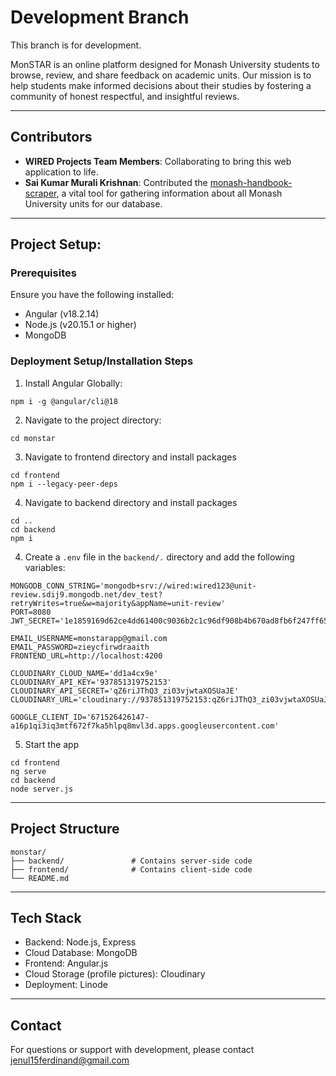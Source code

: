 # Development Branch
This branch is for development.

MonSTAR is an online platform designed for Monash University students to browse, review, and share feedback on academic units. Our mission is to help students make informed decisions about their studies by fostering a community of honest respectful, and insightful reviews.

---

## Contributors
- **WIRED Projects Team Members**: Collaborating to bring this web application to life.
- **Sai Kumar Murali Krishnan**: Contributed the [monash-handbook-scraper](https://github.com/saikumarmk/monash-handbook-scraper), a vital tool for gathering information about all Monash University units for our database. 

---

## Project Setup:
### Prerequisites
Ensure you have the following installed:
- Angular (v18.2.14)
- Node.js (v20.15.1 or higher)
- MongoDB

### Deployment Setup/Installation Steps
1. Install Angular Globally:
```shell
npm i -g @angular/cli@18
```
2. Navigate to the project directory:
```shell
cd monstar
```
3. Navigate to frontend directory and install packages
```shell
cd frontend
npm i --legacy-peer-deps
```
4. Navigate to backend directory and install packages
```shell
cd ..
cd backend
npm i
```
4. Create a `.env` file in the `backend/.` directory and add the following variables:
```shell
MONGODB_CONN_STRING='mongodb+srv://wired:wired123@unit-review.sdij9.mongodb.net/dev_test?retryWrites=true&w=majority&appName=unit-review'
PORT=8080
JWT_SECRET='1e1859169d62ce4dd61400c9036b2c1c96df908b4b670ad8fb6f247ff6557d84'

EMAIL_USERNAME=monstarapp@gmail.com
EMAIL_PASSWORD=zieycfirwdraaith
FRONTEND_URL=http://localhost:4200

CLOUDINARY_CLOUD_NAME='dd1a4cx9e'
CLOUDINARY_API_KEY='937851319752153'
CLOUDINARY_API_SECRET='qZ6riJThQ3_zi03vjwtaXOSUaJE'
CLOUDINARY_URL='cloudinary://937851319752153:qZ6riJThQ3_zi03vjwtaXOSUaJE@dd1a4cx9e'

GOOGLE_CLIENT_ID='671526426147-a16p1qi3iq3mtf672f7ka5hlpq8mvl3d.apps.googleusercontent.com'
```
5. Start the app
```
cd frontend
ng serve
cd backend
node server.js
```
---

## Project Structure
```
monstar/
├── backend/               # Contains server-side code
├── frontend/              # Contains client-side code
└── README.md              
```

---

## Tech Stack
- Backend: Node.js, Express
- Cloud Database: MongoDB
- Frontend: Angular.js
- Cloud Storage (profile pictures): Cloudinary
- Deployment: Linode

---

## Contact
For questions or support with development, please contact jenul15ferdinand@gmail.com
